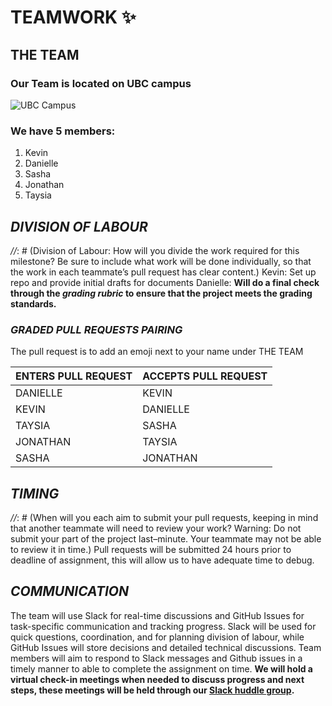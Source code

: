 # **TEAMWORK** :sparkles:

## THE TEAM ##

### Our Team is located on UBC campus ###

![UBC Campus](https://visit.ubc.ca/wp-content/uploads/2019/09/UBC_mainmall1_1940x1216.jpg)

### We have 5 members: ###
1. Kevin
2. Danielle
3. Sasha
4. Jonathan
5. Taysia

## _DIVISION OF LABOUR_
_//_: # (Division of Labour: How will you divide the work required for this milestone? Be sure to include what work will be done individually, so that the work in each teammate’s pull request has clear content.)
Kevin: Set up repo and provide initial drafts for documents
Danielle: **Will do a final check through the _grading rubric_ to ensure that the project meets the grading standards.** 

### _GRADED PULL REQUESTS PAIRING_ ###
The pull request is to add an emoji next to your name under THE TEAM

ENTERS PULL REQUEST | ACCEPTS PULL REQUEST  
--------------------|---------------------  
DANIELLE | KEVIN  
KEVIN | DANIELLE  
TAYSIA | SASHA  
JONATHAN | TAYSIA  
SASHA | JONATHAN  

## _TIMING_
_//_: # (When will you each aim to submit your pull requests, keeping in mind that another teammate will need to review your work? Warning: Do not submit your part of the project last–minute. Your teammate may not be able to review it in time.)
Pull requests will be submitted 24 hours prior to deadline of assignment, this will allow us to have adequate time to debug.

## _COMMUNICATION_
[//]: # (How will you communicate with each other? For example, will you be using both Slack and GitHub Issues? For what, exactly? How long will it realistically take you to respond to a message? Will you hold a regular meeting, or rely exclusively on asynchronous communication?)

The team will use Slack for real-time discussions and GitHub Issues for task-specific communication and tracking progress. 
Slack will be used for quick questions, coordination, and for planning division of labour, while GitHub Issues will store decisions and detailed technical discussions. 
Team members will aim to respond to Slack messages and Github issues in a timely manner to able to complete the assignment on time. 
**We will hold a virtual check-in meetings when needed to discuss progress and next steps, these meetings will be held through our [Slack huddle group](https://app.slack.com/huddle/T09A488KAUT/C09EX911AEQ).**
